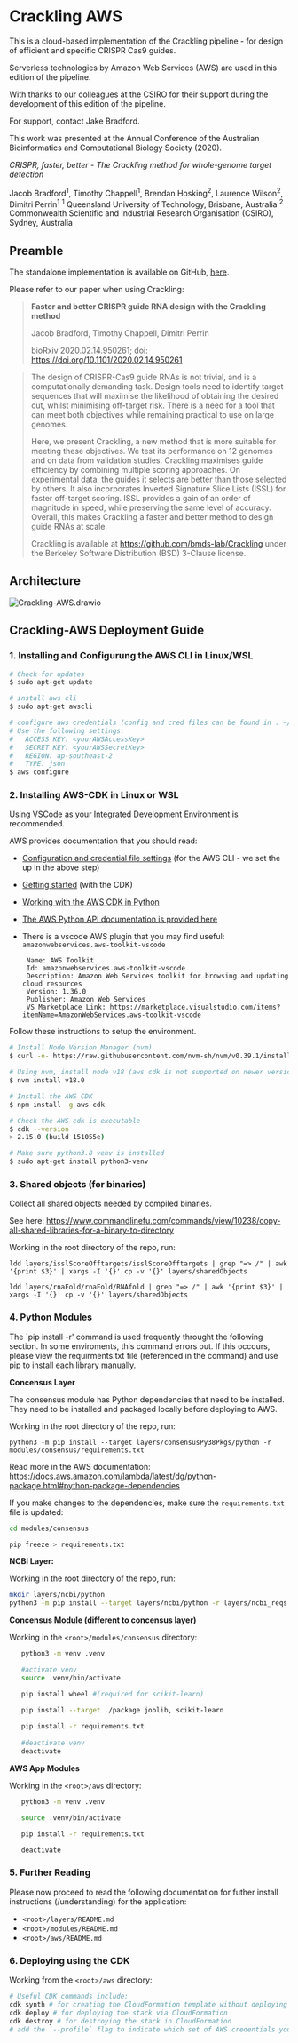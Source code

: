 # Crackling AWS

This is a cloud-based implementation of the Crackling pipeline - for design of efficient and specific CRISPR Cas9 guides. 

Serverless technologies by Amazon Web Services (AWS) are used in this edition of the pipeline.

With thanks to our colleagues at the CSIRO for their support during the development of this edition of the pipeline.

For support, contact Jake Bradford.



This work was presented at the Annual Conference of the Australian Bioinformatics and Computational Biology Society (2020).

*CRISPR, faster, better - The Crackling method for whole-genome target detection*

Jacob Bradford<sup>1</sup>, Timothy Chappell<sup>1</sup>, Brendan Hosking<sup>2</sup>, Laurence Wilson<sup>2</sup>, Dimitri Perrin<sup>1</sup>
<sup>1</sup> Queensland University of Technology, Brisbane, Australia 
<sup>2</sup> Commonwealth Scientific and Industrial Research Organisation (CSIRO), Sydney, Australia 

## Preamble

The standalone implementation is available on GitHub, [here](https://github.com/bmds-lab/Crackling).

Please refer to our paper when using Crackling:

> **Faster and better CRISPR guide RNA design with the Crackling method**
>
> Jacob Bradford, Timothy Chappell, Dimitri Perrin
>
> bioRxiv 2020.02.14.950261; doi: https://doi.org/10.1101/2020.02.14.950261

> The design of CRISPR-Cas9 guide RNAs is not trivial, and is a computationally demanding task. Design tools need to identify target  sequences that will maximise the likelihood of obtaining the desired  cut, whilst minimising off-target risk. There is a need for a tool that  can meet both objectives while remaining practical to use on large  genomes.
>
> Here, we present Crackling, a new method that is more suitable for meeting these objectives. We test its performance on  12 genomes and on data from validation studies. Crackling maximises  guide efficiency by combining multiple scoring approaches. On  experimental data, the guides it selects are better than those selected  by others. It also incorporates Inverted Signature Slice Lists (ISSL)  for faster off-target scoring. ISSL provides a gain of an order of  magnitude in speed, while preserving the same level of accuracy.  Overall, this makes Crackling a faster and better method to design guide RNAs at scale.
>
> Crackling is available at https://github.com/bmds-lab/Crackling under the Berkeley Software Distribution (BSD) 3-Clause license.

## Architecture

![Crackling-AWS.drawio](Crackling-AWS.drawio.png)

## Crackling-AWS Deployment Guide

### 1. Installing and Configurung the AWS CLI in Linux/WSL
```bash
# Check for updates
$ sudo apt-get update

# install aws cli
$ sudo apt-get awscli

# configure aws credentials (config and cred files can be found in . ~/aws (hidden files) in linux/windows)
# Use the following settings:
# 	ACCESS KEY: <yourAWSAccessKey>
# 	SECRET KEY: <yourAWSSecretKey>
# 	REGION: ap-southeast-2
# 	TYPE: json
$ aws configure
```

### 2. Installing AWS-CDK in Linux or WSL

Using VSCode as your Integrated Development Environment is recommended.

AWS provides documentation that you should read:

- [Configuration and credential file settings](https://docs.aws.amazon.com/cli/latest/userguide/cli-configure-files.html) (for the AWS CLI - we set the up in the above step)

- [Getting started](https://docs.aws.amazon.com/cdk/v2/guide/getting_started.html) (with the CDK)

- [Working with the AWS CDK in Python](https://docs.aws.amazon.com/cdk/v2/guide/work-with-cdk-python.html)

- [The AWS Python API documentation is provided here](https://docs.aws.amazon.com/cdk/api/v1/python/index.html)

- There is a vscode AWS plugin that you may find useful: `amazonwebservices.aws-toolkit-vscode` 

   ```
    Name: AWS Toolkit
    Id: amazonwebservices.aws-toolkit-vscode
    Description: Amazon Web Services toolkit for browsing and updating cloud resources
    Version: 1.36.0
    Publisher: Amazon Web Services
    VS Marketplace Link: https://marketplace.visualstudio.com/items?itemName=AmazonWebServices.aws-toolkit-vscode
   ```

Follow these instructions to setup the environment.

```bash
# Install Node Version Manager (nvm)
$ curl -o- https://raw.githubusercontent.com/nvm-sh/nvm/v0.39.1/install.sh | bash

# Using nvm, install node v18 (aws cdk is not supported on newer versions)
$ nvm install v18.0

# Install the AWS CDK
$ npm install -g aws-cdk

# Check the AWS cdk is executable
$ cdk --version
> 2.15.0 (build 151055e)

# Make sure python3.8 venv is installed
$ sudo apt-get install python3-venv
```

### 3. Shared objects (for binaries)

Collect all shared objects needed by compiled binaries.

See here: https://www.commandlinefu.com/commands/view/10238/copy-all-shared-libraries-for-a-binary-to-directory

Working in the root directory of the repo, run:
```
ldd layers/isslScoreOfftargets/isslScoreOfftargets | grep "=> /" | awk '{print $3}' | xargs -I '{}' cp -v '{}' layers/sharedObjects

ldd layers/rnaFold/rnaFold/RNAfold | grep "=> /" | awk '{print $3}' | xargs -I '{}' cp -v '{}' layers/sharedObjects
```

### 4. Python Modules 

The `pip install -r' command is used frequently throught the following section. In some enviroments, this command errors out. If this occours, please view the requirments.txt file (referenced in the command) and use pip to install each library manually.

**Concensus Layer**

The consensus module has Python dependencies that need to be installed. They need to be installed and packaged locally before deploying to AWS.

Working in the root directory of the repo, run:
```
python3 -m pip install --target layers/consensusPy38Pkgs/python -r modules/consensus/requirements.txt

```

Read more in the AWS documentation: https://docs.aws.amazon.com/lambda/latest/dg/python-package.html#python-package-dependencies

If you make changes to the dependencies, make sure the `requirements.txt` file is updated:

```bash
cd modules/consensus

pip freeze > requirements.txt
```

**NCBI Layer:**

Working in the root directory of the repo, run:
```bash
mkdir layers/ncbi/python
python3 -m pip install --target layers/ncbi/python -r layers/ncbi_reqs.txt
```

**Concensus Module (different to concensus layer)**

Working in the `<root>/modules/consensus` directory:
```bash
   python3 -m venv .venv

   #activate venv
   source .venv/bin/activate

   pip install wheel #(required for scikit-learn)

   pip install --target ./package joblib, scikit-learn
   
   pip install -r requirements.txt
   
   #deactivate venv
   deactivate

```
**AWS App Modules**

Working in the `<root>/aws` directory:
```bash
   python3 -m venv .venv

   source .venv/bin/activate

   pip install -r requirements.txt

   deactivate
```

### 5. Further Reading
Please now proceed to read the following documentation for futher install instructions (/understanding) for the application:
 - `<root>/layers/README.md`
 - `<root>/modules/README.md`
 - `<root>/aws/README.md`

### 6. Deploying using the CDK
Working from the `<root>/aws` directory:
```bash
# Useful CDK commands include:
cdk synth # for creating the CloudFormation template without deploying
cdk deploy # for deploying the stack via CloudFormation
cdk destroy # for destroying the stack in CloudFormation
# add the `--profile` flag to indicate which set of AWS credentials you wish to use, e.g.  `--profile bmds`.
```
